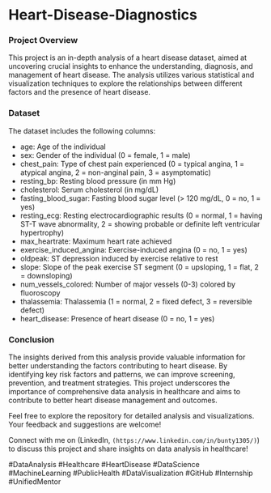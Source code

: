 # Heart-Disease-Diagnostics

### Project Overview
This project is an in-depth analysis of a heart disease dataset, aimed at uncovering crucial insights to enhance the understanding, diagnosis, and management of heart disease. The analysis utilizes various statistical and visualization techniques to explore the relationships between different factors and the presence of heart disease.

### Dataset
The dataset includes the following columns:

- age: Age of the individual
- sex: Gender of the individual (0 = female, 1 = male)
- chest_pain: Type of chest pain experienced (0 = typical angina, 1 = atypical angina, 2 = non-anginal pain, 3 = asymptomatic)
- resting_bp: Resting blood pressure (in mm Hg)
- cholesterol: Serum cholesterol (in mg/dL)
- fasting_blood_sugar: Fasting blood sugar level (> 120 mg/dL, 0 = no, 1 = yes)
- resting_ecg: Resting electrocardiographic results (0 = normal, 1 = having ST-T wave abnormality, 2 = showing probable or definite left ventricular hypertrophy)
- max_heartrate: Maximum heart rate achieved
- exercise_induced_angina: Exercise-induced angina (0 = no, 1 = yes)
- oldpeak: ST depression induced by exercise relative to rest
- slope: Slope of the peak exercise ST segment (0 = upsloping, 1 = flat, 2 = downsloping)
- num_vessels_colored: Number of major vessels (0-3) colored by fluoroscopy
- thalassemia: Thalassemia (1 = normal, 2 = fixed defect, 3 = reversible defect)
- heart_disease: Presence of heart disease (0 = no, 1 = yes)

### Conclusion
The insights derived from this analysis provide valuable information for better understanding the factors contributing to heart disease. By identifying key risk factors and patterns, we can improve screening, prevention, and treatment strategies. This project underscores the importance of comprehensive data analysis in healthcare and aims to contribute to better heart disease management and outcomes.

Feel free to explore the repository for detailed analysis and visualizations. Your feedback and suggestions are welcome!

Connect with me on (LinkedIn, `(https://www.linkedin.com/in/bunty1305/)`) to discuss this project and share insights on data analysis in healthcare!

#DataAnalysis #Healthcare #HeartDisease #DataScience #MachineLearning #PublicHealth #DataVisualization #GitHub #Internship #UnifiedMentor
